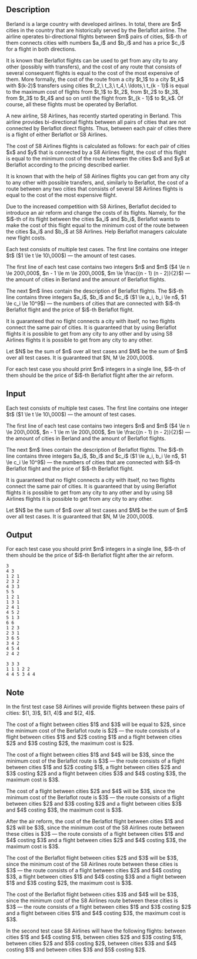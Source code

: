 ## Description

<div><p>Berland is a large country with developed airlines. In total, there are $n$ cities in the country that are historically served by the Berlaflot airline. The airline operates bi-directional flights between $m$ pairs of cities, $i$-th of them connects cities with numbers $a_i$ and $b_i$ and has a price $c_i$ for a flight in both directions.</p><p>It is known that Berlaflot flights can be used to get from any city to any other (possibly with transfers), and the cost of any route that consists of several consequent flights is equal to the cost of the most expensive of them. More formally, the cost of the route from a city $t_1$ to a city $t_k$ with $(k-2)$ transfers using cities $t_2,\ t_3,\ t_4,\ \ldots,\ t_{k - 1}$ is equal to the maximum cost of flights from $t_1$ to $t_2$, from $t_2$ to $t_3$, from $t_3$ to $t_4$ and so on until the flight from $t_{k - 1}$ to $t_k$. Of course, all these flights must be operated by Berlaflot.</p><p>A new airline, S8 Airlines, has recently started operating in Berland. This airline provides bi-directional flights between all pairs of cities that are not connected by Berlaflot direct flights. Thus, between each pair of cities there is a flight of either Berlaflot or S8 Airlines.</p><p>The cost of S8 Airlines flights is calculated as follows: for each pair of cities $x$ and $y$ that is connected by a S8 Airlines flight, the cost of this flight is equal to the minimum cost of the route between the cities $x$ and $y$ at Berlaflot according to the pricing described earlier.</p><p>It is known that with the help of S8 Airlines flights you can get from any city to any other with possible transfers, and, similarly to Berlaflot, the cost of a route between any two cities that consists of several S8 Airlines flights is equal to the cost of the most expensive flight.</p><p>Due to the increased competition with S8 Airlines, Berlaflot decided to introduce an air reform and change the costs of its flights. Namely, for the $i$-th of its flight between the cities $a_i$ and $b_i$, Berlaflot wants to make the cost of this flight equal to the minimum cost of the route between the cities $a_i$ and $b_i$ at S8 Airlines. Help Berlaflot managers calculate new flight costs.</p></div><div class="input-specification"><p>Each test consists of multiple test cases. The first line contains one integer $t$ ($1 \le t \le 10\,000$)&nbsp;— the amount of test cases.</p><p>The first line of each test case contains two integers $n$ and $m$ ($4 \le n \le 200\,000$, $n - 1 \le m \le 200\,000$, $m \le \frac{(n - 1) (n - 2)}{2}$)&nbsp;— the amount of cities in Berland and the amount of Berlaflot flights.</p><p>The next $m$ lines contain the description of Berlaflot flights. The $i$-th line contains three integers $a_i$, $b_i$ and $c_i$ ($1 \le a_i, b_i \le n$, $1 \le c_i \le 10^9$)&nbsp;— the numbers of cities that are connected with $i$-th Berlaflot flight and the price of $i$-th Berlaflot flight.</p><p>It is guaranteed that no flight connects a city with itself, no two flights connect the same pair of cities. It is guaranteed that by using Berlaflot flights it is possible to get from any city to any other and by using S8 Airlines flights it is possible to get from any city to any other.</p><p>Let $N$ be the sum of $n$ over all test cases and $M$ be the sum of $m$ over all test cases. It is guaranteed that $N, M \le 200\,000$.</p></div><div class="output-specification"><p>For each test case you should print $m$ integers in a single line, $i$-th of them should be the price of $i$-th Berlaflot flight after the air reform.</p></div>

## Input

<p>Each test consists of multiple test cases. The first line contains one integer $t$ ($1 \le t \le 10\,000$)&nbsp;— the amount of test cases.</p><p>The first line of each test case contains two integers $n$ and $m$ ($4 \le n \le 200\,000$, $n - 1 \le m \le 200\,000$, $m \le \frac{(n - 1) (n - 2)}{2}$)&nbsp;— the amount of cities in Berland and the amount of Berlaflot flights.</p><p>The next $m$ lines contain the description of Berlaflot flights. The $i$-th line contains three integers $a_i$, $b_i$ and $c_i$ ($1 \le a_i, b_i \le n$, $1 \le c_i \le 10^9$)&nbsp;— the numbers of cities that are connected with $i$-th Berlaflot flight and the price of $i$-th Berlaflot flight.</p><p>It is guaranteed that no flight connects a city with itself, no two flights connect the same pair of cities. It is guaranteed that by using Berlaflot flights it is possible to get from any city to any other and by using S8 Airlines flights it is possible to get from any city to any other.</p><p>Let $N$ be the sum of $n$ over all test cases and $M$ be the sum of $m$ over all test cases. It is guaranteed that $N, M \le 200\,000$.</p>

## Output

<p>For each test case you should print $m$ integers in a single line, $i$-th of them should be the price of $i$-th Berlaflot flight after the air reform.</p>





```input1|2,3,4,5,12,13,14,15,16,17,18
3
4 3
1 2 1
2 3 2
4 3 3
5 5
1 2 1
1 3 1
2 4 1
4 5 2
5 1 3
6 6
1 2 3
2 3 1
3 6 5
3 4 2
4 5 4
2 4 2
```




```output1
3 3 3 
1 1 1 2 2 
4 4 5 3 4 4
```



## Note

<p>In the first test case S8 Airlines will provide flights between these pairs of cities: $(1, 3)$, $(1, 4)$ and $(2, 4)$.</p><p>The cost of a flight between cities $1$ and $3$ will be equal to $2$, since the minimum cost of the Berlaflot route is $2$&nbsp;— the route consists of a flight between cities $1$ and $2$ costing $1$ and a flight between cities $2$ and $3$ costing $2$, the maximum cost is $2$.</p><p>The cost of a flight between cities $1$ and $4$ will be $3$, since the minimum cost of the Berlaflot route is $3$&nbsp;— the route consists of a flight between cities $1$ and $2$ costing $1$, a flight between cities $2$ and $3$ costing $2$ and a flight between cities $3$ and $4$ costing $3$, the maximum cost is $3$.</p><p>The cost of a flight between cities $2$ and $4$ will be $3$, since the minimum cost of the Berlaflot route is $3$&nbsp;— the route consists of a flight between cities $2$ and $3$ costing $2$ and a flight between cities $3$ and $4$ costing $3$, the maximum cost is $3$.</p><p>After the air reform, the cost of the Berlaflot flight between cities $1$ and $2$ will be $3$, since the minimum cost of the S8 Airlines route between these cities is $3$&nbsp;— the route consists of a flight between cities $1$ and $4$ costing $3$ and a flight between cities $2$ and $4$ costing $3$, the maximum cost is $3$.</p><p>The cost of the Berlaflot flight between cities $2$ and $3$ will be $3$, since the minimum cost of the S8 Airlines route between these cities is $3$&nbsp;— the route consists of a flight between cities $2$ and $4$ costing $3$, a flight between cities $1$ and $4$ costing $3$ and a flight between $1$ and $3$ costing $2$, the maximum cost is $3$.</p><p>The cost of the Berlaflot flight between cities $3$ and $4$ will be $3$, since the minimum cost of the S8 Airlines route between these cities is $3$&nbsp;— the route consists of a flight between cities $1$ and $3$ costing $2$ and a flight between cities $1$ and $4$ costing $3$, the maximum cost is $3$. </p><p> In the second test case S8 Airlines will have the following flights: between cities $1$ and $4$ costing $1$, between cities $2$ and $3$ costing $1$, between cities $2$ and $5$ costing $2$, between cities $3$ and $4$ costing $1$ and between cities $3$ and $5$ costing $2$.</p>
